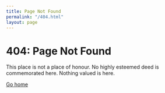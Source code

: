 ```yaml
---
title: Page Not Found
permalink: "/404.html"
layout: page
---
```


# 404: Page Not Found

This place is not a place of honour. No highly esteemed deed is commemorated here. Nothing valued is here.

[Go home](/)
